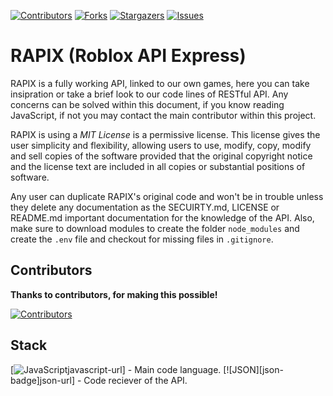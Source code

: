 [![Contributors][contributors-shield]][contributors-url]
[![Forks][forks-shield]][forks-url]
[![Stargazers][stars-shield]][stars-url]
[![Issues][issues-shield]][issues-url]

# RAPIX (Roblox API Express)

RAPIX is a fully working API, linked to our own games, here you can take insipration or take a brief look to our code lines of RESTful API. Any concerns can be solved within this document, if you know reading JavaScript, if not you may contact the main contributor within this project.

RAPIX is using a *MIT License* is a permissive license. This license gives the user simplicity and flexibility, allowing users to use, modify, copy, modify and sell copies of the software provided that the original copyright notice and the license text are included in all copies or substantial positions of software.

Any user can duplicate RAPIX's original code and won't be in trouble unless they delete any documentation as the SECUIRTY.md, LICENSE or README.md important documentation for the knowledge of the API. Also, make sure to download modules to create the folder `node_modules` and create the `.env` file and checkout for missing files in `.gitignore`.

## Contributors

**Thanks to contributors, for making this possible!**

[![Contributors](https://contrib.rocks/image?repo=Duaxir/RAPIX&max=500&columns=20)](https://github.com/Duaxir/RAPIX/graphs/contributors)

## Stack

[![JavaScript][javascript-badge]javascript-url] - Main code language.
[![JSON][json-badge]json-url] - Code reciever of the API.

[javascript-url]: https://www.javascript.com/
[json-url]: https://www.json.org/
[javascript-badge]: https://img.shields.io/badge/Javascript-fff?style=for-the-badge&logo=javascript&logoColor=white&color=yellow
[json-bade]: https://img.shields.io/badge/JSON-fff?style=for-the-badge&logo=json&logoColor=black&color=white
[contributors-shield]: https://img.shields.io/github/contributors/Duaxir/RAPIX.svg?style=for-the-badge
[contributors-url]: https://github.com/Duaxir/RAPIX/graphs/contributors
[forks-shield]: https://img.shields.io/github/forks/Duaxir/RAPIX.svg?style=for-the-badge
[forks-url]: https://github.com/Duaxir/RAPIX/network/members
[stars-shield]: https://img.shields.io/github/stars/Duaxir/RAPIX.svg?style=for-the-badge
[stars-url]: https://github.com/Duaxir/RAPIX/stargazers
[issues-shield]: https://img.shields.io/github/issues/Duaxir/RAPIX.svg?style=for-the-badge
[issues-url]: https://github.com/Duaxir/RAPIX/issues